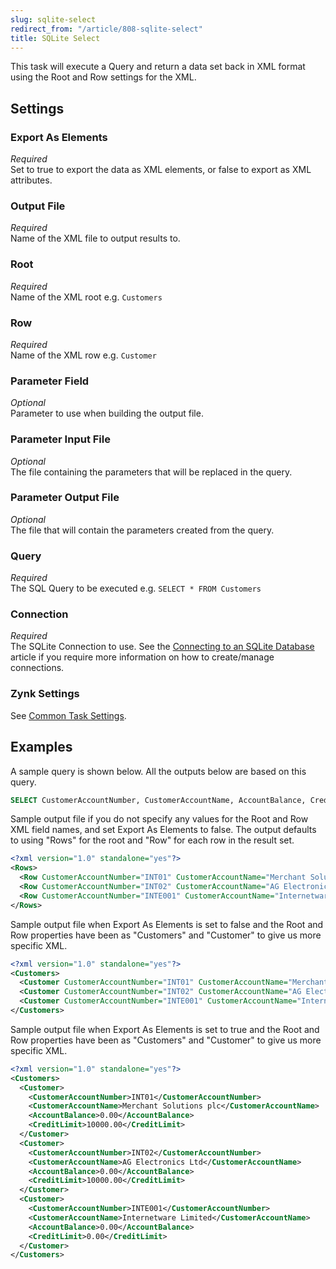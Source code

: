 ```yaml
---
slug: sqlite-select
redirect_from: "/article/808-sqlite-select"
title: SQLite Select
---
```

This task will execute a Query and return a data set back in XML format using the Root and Row settings for the XML.

## Settings
### Export As Elements
_Required_  
Set to true to export the data as XML elements, or false to export as XML attributes.

### Output File
_Required_  
Name of the XML file to output results to.

### Root
_Required_  
Name of the XML root e.g. `Customers`

### Row
_Required_  
Name of the XML row e.g. `Customer`

### Parameter Field
_Optional_  
Parameter to use when building the output file.

### Parameter Input File
_Optional_  
The file containing the parameters that will be replaced in the query.

### Parameter Output File
_Optional_  
The file that will contain the parameters created from the query.

### Query
_Required_  
The SQL Query to be executed e.g. `SELECT * FROM Customers`

### Connection
_Required_  
The SQLite Connection to use. See the [Connecting to an SQLite Database](connecting-to-an-sqlite-database) article if you require more information on how to create/manage connections.

### Zynk Settings
See [Common Task Settings](common-task-settings).

## Examples
A sample query is shown below. All the outputs below are based on this query.
```sql
SELECT CustomerAccountNumber, CustomerAccountName, AccountBalance, CreditLimit FROM SLCustomerAccount
```

Sample output file if you do not specify any values for the Root and Row XML field names, and set Export As Elements to false. The output defaults to using "Rows" for the root and "Row" for each row in the result set.
```xml
<?xml version="1.0" standalone="yes"?>
<Rows>
  <Row CustomerAccountNumber="INT01" CustomerAccountName="Merchant Solutions plc" AccountBalance="0.00" CreditLimit="10000.00"  />
  <Row CustomerAccountNumber="INT02" CustomerAccountName="AG Electronics Ltd"  AccountBalance="0.00" CreditLimit="10000.00"  />
  <Row CustomerAccountNumber="INTE001" CustomerAccountName="Internetware Limited" AccountBalance="0.00" CreditLimit="0.00"  />
</Rows>
```

Sample output file when Export As Elements is set to false and the Root and Row properties have been as "Customers" and "Customer" to give us more specific XML.
```xml
<?xml version="1.0" standalone="yes"?>
<Customers>
  <Customer CustomerAccountNumber="INT01" CustomerAccountName="Merchant Solutions plc" AccountBalance="0.00" CreditLimit="10000.00"  />
  <Customer CustomerAccountNumber="INT02" CustomerAccountName="AG Electronics Ltd"  AccountBalance="0.00" CreditLimit="10000.00"  />
  <Customer CustomerAccountNumber="INTE001" CustomerAccountName="Internetware Limited" AccountBalance="0.00" CreditLimit="0.00"  />
</Customers>
```

Sample output file when Export As Elements is set to true and the Root and Row properties have been as "Customers" and "Customer" to give us more specific XML.
```xml
<?xml version="1.0" standalone="yes"?>
<Customers>
  <Customer>
    <CustomerAccountNumber>INT01</CustomerAccountNumber>
    <CustomerAccountName>Merchant Solutions plc</CustomerAccountName>
    <AccountBalance>0.00</AccountBalance>
    <CreditLimit>10000.00</CreditLimit>
  </Customer>
  <Customer>
    <CustomerAccountNumber>INT02</CustomerAccountNumber>
    <CustomerAccountName>AG Electronics Ltd</CustomerAccountName>
    <AccountBalance>0.00</AccountBalance>
    <CreditLimit>10000.00</CreditLimit>
  </Customer>
  <Customer>
    <CustomerAccountNumber>INTE001</CustomerAccountNumber>
    <CustomerAccountName>Internetware Limited</CustomerAccountName>
    <AccountBalance>0.00</AccountBalance>
    <CreditLimit>0.00</CreditLimit>
  </Customer>
</Customers>
```